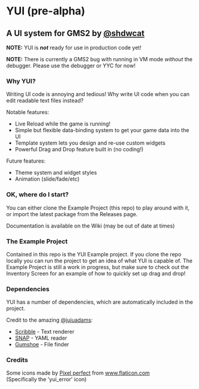# YUI (pre-alpha)
## A UI system for GMS2 by [@shdwcat](https://github.com/shdwcat)

**NOTE:** YUI is ***not*** ready for use in production code yet!

**NOTE:** There is currently a GMS2 bug with running in VM mode *without* the debugger. Please use the debugger or YYC for now!

### Why YUI?
Writing UI code is annoying and tedious! Why write UI code when you can edit readable text files instead?

Notable features:
- Live Reload while the game is running!
- Simple but flexible data-binding system to get your game data into the UI
- Template system lets you design and re-use custom widgets
- Powerful Drag and Drop feature built in (no coding!)

Future features:
- Theme system and widget styles
- Animation (slide/fade/etc)

### OK, where do I start?
You can either clone the Example Project (this repo) to play around with it, or import the latest package from the Releases page.

Documentation is available on the Wiki (may be out of date at times)

### The Example Project
Contained in this repo is the YUI Example project. If you clone the repo locally you can run the project to get an idea of what YUI is capable of. The Example Project is still a work in progress, but make sure to check out the Inventory Screen for an example of how to quickly set up drag and drop!

### Dependencies
YUI has a number of dependencies, which are automatically included in the project.

Credit to the amazing [@jujuadams](https://github.com/JujuAdams):
- [Scribble](https://github.com/JujuAdams/Scribble) - Text renderer
- [SNAP](https://github.com/JujuAdams/SNAP) - YAML reader
- [Gumshoe](https://github.com/JujuAdams/Gumshoe) - File finder

### Credits
<div>Some icons made by <a href="https://www.flaticon.com/authors/pixel-perfect" title="Pixel perfect">Pixel perfect</a> from <a href="https://www.flaticon.com/" title="Flaticon">www.flaticon.com</a></div>
(Specifically the 'yui_error' icon)
